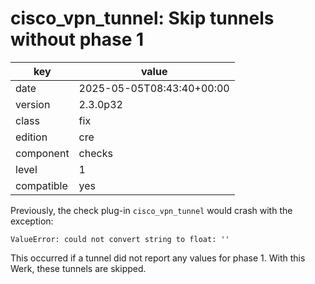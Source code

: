 [//]: # (werk v2)
# cisco_vpn_tunnel: Skip tunnels without phase 1

key        | value
---------- | ---
date       | 2025-05-05T08:43:40+00:00
version    | 2.3.0p32
class      | fix
edition    | cre
component  | checks
level      | 1
compatible | yes

Previously, the check plug-in `cisco_vpn_tunnel` would crash with the exception:
```
ValueError: could not convert string to float: ''
```
This occurred if a tunnel did not report any values for phase 1.
With this Werk, these tunnels are skipped.
